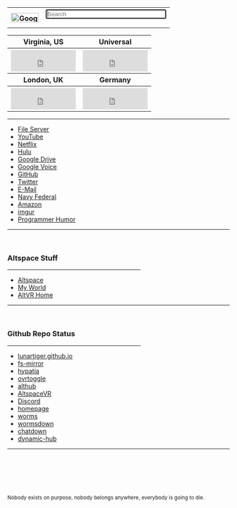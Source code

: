 <table>
	<tr>
		<th><a href='https://www.google.com/'><img src="https://lunartiger.github.io/homepage/img/Google.png" alt="Google" height="21" width="63"></a></th>
		<th>
			<form method="get" action="https://www.google.com/search">
				<input type="text" name="q" size="31" value="" placeholder="Search" autofocus>
			</form>
		</th>
	</tr>
</table>
<table>
	<tr>
		<th>Virginia, US</th>
		<th>Universal</th>
	</tr>
	<tr>
		<th>
			<iframe src="https://freesecure.timeanddate.com/clock/i6hjhu2u/n179/fn12/fs18/fc00be00/tc000/pct/ftb/bas2/bac006900/pa4/tt0/tw0/tm1/td2/th1/ta1/tb4" frameborder="0" width="147" height="48" allowTransparency="true"></iframe>
		</th>
		<th>
			<iframe src="https://freesecure.timeanddate.com/clock/i6hjhu2u/n1440/fn12/fs18/fc00be00/tc000/pct/ftb/bas2/bac006900/pa4/tt0/tw0/tm1/td2/th1/ta1/tb4" frameborder="0" width="147" height="48" allowTransparency="true"></iframe>
		</th>
	</tr>
	<tr>
		<th>London, UK</th>
		<th>Germany</th>
	</tr>
	<tr>
		<th>
			<iframe src="https://freesecure.timeanddate.com/clock/i6hjhu2u/n136/fn12/fs18/fc00be00/tc000/pct/ftb/bas2/bac006900/pa4/tt0/tw0/tm1/td2/th1/ta1/tb4" frameborder="0" width="147" height="48" allowTransparency="true"></iframe>
		</th>
		<th>
			<iframe src="https://freesecure.timeanddate.com/clock/i6hjhu2u/n37/fn12/fs18/fc00be00/tc000/pct/ftb/bas2/bac006900/pa4/tt0/tw0/tm1/td2/th1/ta1/tb4" frameborder="0" width="147" height="48" allowTransparency="true"></iframe>
		</th>
	</tr>
</table>
<hr />
<nav>
	<ul>
		<li><a href="http://lunar.zapto.org">File Server</a></li>
		<li><a href="https://www.youtube.com/feed/subscriptions">YouTube</a></li>
		<li><a href="https://www.netflix.com/browse">Netflix</a></li>
		<li><a href="https://www.hulu.com/">Hulu</a></li>
		<li><a href="https://drive.google.com/drive/my-drive">Google Drive</a></li>
		<li><a href="https://voice.google.com/messages">Google Voice</a></li>
		<li><a href="https://github.com">GitHub</a></li>
		<li><a href="https://twitter.com">Twitter</a></li>
		<li><a href="https://outlook.live.com/owa/">E-Mail</a></li>
		<li><a href="https://www.navyfederal.org/">Navy Federal</a></li>
		<li><a href="https://smile.amazon.com/">Amazon</a></li>
		<li><a href="https://imgur.com/">imgur</a></li>
		<li><a href="https://np.reddit.com/r/ProgrammerHumor/">Programmer Humor</a></li>
	</ul>
</nav>
<hr />
<br>
<h3 id='altspace_stuff'>Altspace Stuff</h3>
<hr style="width:60%" />
<nav>
	<ul>
		<li><a href="https://account.altvr.com/">Altspace</a></li>
		<li><a href="https://account.altvr.com/worlds/954689156213113037">My World</a></li>
		<li><a href="https://altspacevr.github.io/homepages/main-links.html">AltVR Home</a></li>
	</ul>
</nav>
<hr />
<br>
<h3 id='repo_status'>Github Repo Status</h3>
<hr style="width:60%" />
<nav>
	<ul>
		<li><a href="https://github.com/LunarTiger/lunartiger.github.io/settings/pages/status">lunartiger.github.io</a></li>
		<li><a href="https://github.com/LunarTiger/fs-mirror/settings/pages/status">fs-mirror</a></li>
		<li><a href="https://github.com/LunarTiger/hypatia/settings/pages/status">hypatia</a></li>
		<li><a href="https://github.com/LunarTiger/ovrtoggle/settings/pages/status">ovrtoggle</a></li>
		<li><a href="https://github.com/LunarTiger/althub/settings/pages/status">althub</a></li>
		<li><a href="https://github.com/LunarTiger/AltspaceVR/settings/pages/status">AltspaceVR</a></li>
		<li><a href="https://github.com/LunarTiger/Discord/settings/pages/status">Discord</a></li>
		<li><a href="https://github.com/LunarTiger/homepage/settings/pages/status">homepage</a></li>
		<li><a href="https://github.com/LunarTiger/worms/settings/pages/status">worms</a></li>
		<li><a href="https://github.com/LunarTiger/wormsdown/settings/pages/status">wormsdown</a></li>
		<li><a href="https://github.com/LunarTiger/chatdown/settings/pages/status">chatdown</a></li>
		<li><a href="https://github.com/LunarTiger/dynamic-hub/settings/pages/status">dynamic-hub</a></li>
	</ul>
</nav>
<hr />
<hr style="height:75px; visibility:hidden;" />
<footer>
	<small>Nobody exists on purpose, nobody belongs anywhere, everybody is going to die.</small>
</footer>
